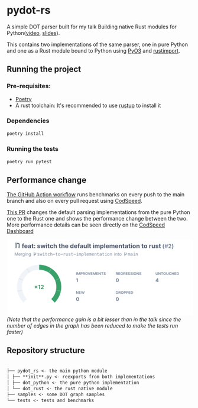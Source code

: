 # pydot-rs

A simple DOT parser built for my talk Building native Rust modules for Python([video](https://www.youtube.com/watch?v=r2wCF5DjNJ4), [slides](https://slides.com/art049/native-rust-modules-for-python)).

This contains two implementations of the same parser, one in pure Python and one as a Rust module bound to Python using [PyO3](https://github.com/PyO3/pyo3) and [rustimport](https://github.com/mityax/rustimport).

## Running the project

### Pre-requisites:

- [Poetry](https://python-poetry.org/docs/#installation)
- A rust toolchain: It's recommended to use [rustup](https://rustup.rs/) to install it

### Dependencies

```bash
poetry install
```

### Running the tests

```bash
poetry run pytest
```

## Performance change

[The GitHub Action workflow](.github/workflows/codspeed.yml) runs benchmarks on every push to the main branch and also on every pull request using [CodSpeed](https://codspeed.io/).

[This PR](https://github.com/art049/pydot-rs/pull/2) changes the default parsing implementations from the pure Python one to the Rust one and shows the performance change between the two. More performance details can be seen directly on the [CodSpeed Dashboard](https://codspeed.io/art049/pydot-rs/branches/switch-to-rust-implementation)

[![CodSpeed Report](assets/image.png)](https://codspeed.io/art049/pydot-rs/branches/switch-to-rust-implementation)
_(Note that the performance gain is a bit lesser than in the talk since the number of edges in the graph has been reduced to make the tests run faster)_

## Repository structure

```

├── pydot_rs <- the main python module
│ ├── **init**.py <- reexports from both implementations
│ ├── dot_python <- the pure python implementation
│ └── dot_rust <- the rust native module
├── samples <- some DOT graph samples
└── tests <- tests and benchmarks

```
